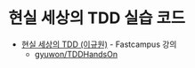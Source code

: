 # 현실 세상의 TDD 실습 코드

- [현실 세상의 TDD (이규원)](https://www.fastcampus.co.kr/dev_red_ygw) - Fastcampus 강의
  - [gyuwon/TDDHandsOn](https://github.com/gyuwon/TDDHandsOn/blob/main/text-refiner)
